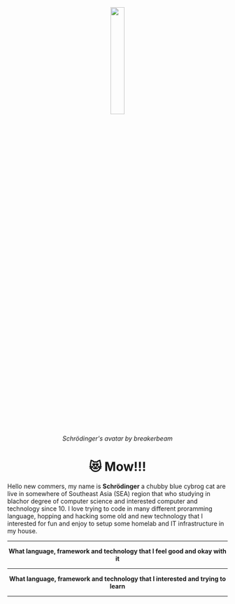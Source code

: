 

<div align="center">
  <img  width = 25% src="https://avatars.githubusercontent.com/u/36249454?v=4"></img><br>
  <i>Schrödinger's avatar by breakerbeam</i>
  <h1>😻 Mow!!!</h1>
</div>

<div>
  <p>
    Hello new commers, my name is <b>Schrödinger</b> a chubby blue cybrog cat are live in somewhere of Southeast Asia (SEA) region that who studying in blachor 
    degree of computer science and interested computer and technology since 10. I love trying to code in many different proramming language, hopping and hacking 
    some old and new technology that I interested for fun and enjoy to setup some homelab and IT infrastructure in my house.
  </p>
  <hr>
</div>


<div align="center">
  <b>What language, framework and technology that I feel good and okay with it</b><br>
  
  <hr>
</div>

<div align="center">
  <b>What language, framework and technology that I interested and trying to learn</b><br>
  
  <hr>
</div>
